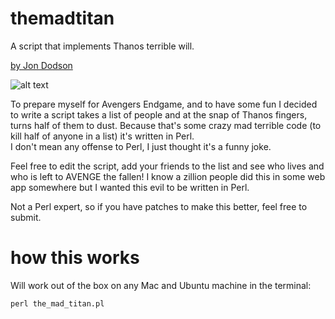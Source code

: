 # themadtitan
A script that implements Thanos terrible will.

[by Jon Dodson](http://jdodson.org)

![alt text](https://i.imgur.com/tYTUwRw.gif "Thanos Snap Animated GIF")

To prepare myself for Avengers Endgame, and to have some fun I decided to write a script
takes a list of people and at the snap of Thanos fingers, turns half of them to dust.  Because
that's some crazy mad terrible code (to kill half of anyone in a list) it's written in Perl.  
I don't mean any offense to Perl, I just thought it's a funny joke.

Feel free to edit the script, add your friends to the list and see who lives and who is
left to AVENGE the fallen!  I know a zillion people did this in some web app somewhere but
I wanted this evil to be written in Perl.

Not a Perl expert, so if you have patches to make this better, feel free to submit.

# how this works

Will work out of the box on any Mac and Ubuntu machine in the terminal:

```
perl the_mad_titan.pl
```

